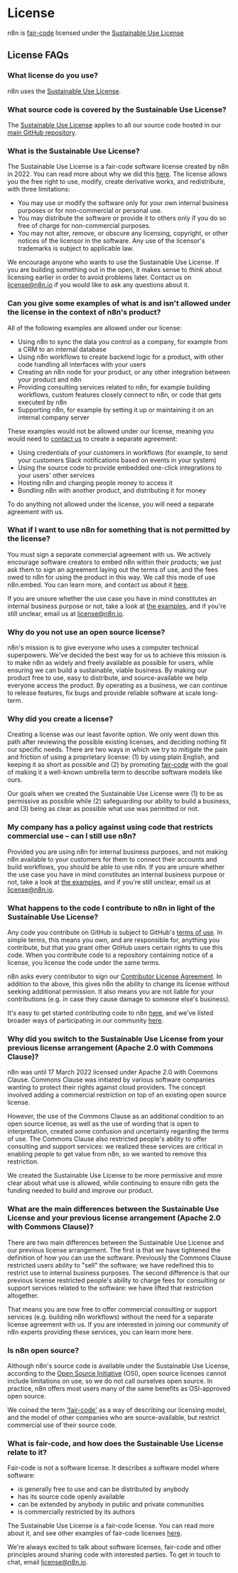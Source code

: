# License

n8n is [fair-code](http://faircode.io) licensed under the [Sustainable Use License](https://github.com/n8n-io/n8n/blob/master/LICENSE.md)

## License FAQs

### What license do you use?

n8n uses the [Sustainable Use License](https://github.com/n8n-io/n8n/blob/master/LICENSE.md).


### What source code is covered by the Sustainable Use License? 

The [Sustainable Use License](https://github.com/n8n-io/n8n/blob/master/LICENSE.md) applies to all our source code hosted in our [main GitHub repository](https://github.com/n8n-io/n8n).

### What is the Sustainable Use License?

The Sustainable Use License is a fair-code software license created by n8n in 2022. You can read more about why we did this [here](#why-did-you-create-a-license). The license allows you the free right to use, modify, create derivative works, and redistribute, with three limitations:

* You may use or modify the software only for your own internal business purposes or for non-commercial or personal use.
* You may distribute the software or provide it to others only if you do so free of charge for non-commercial purposes.
* You may not alter, remove, or obscure any licensing, copyright, or other notices of the licensor in the software. Any use of the licensor's trademarks is subject to applicable law.

We encourage anyone who wants to use the Sustainable Use License. If you are building something out in the open, it makes sense to think about licensing earlier in order to avoid problems later. Contact us on [license@n8n.io](mailto:license@n8n.io) if you would like to ask any questions about it. 


### Can you give some examples of what is and isn't allowed under the license in the context of n8n's product?

All of the following examples are allowed under our license: 

* Using n8n to sync the data you control as a company, for example from a CRM to an internal database 
* Using n8n workflows to create backend logic for a product, with other code handling all interfaces with your users
* Creating an n8n node for your product, or any other integration between your product and n8n
* Providing consulting services related to n8n, for example building workflows, custom features closely connect to n8n, or code that gets executed by n8n
* Supporting n8n, for example by setting it up or maintaining it on an internal company server

These examples would not be allowed under our license, meaning you would need to [contact us](https://n8n.io/embed) to create a separate agreement:

* Using credentials of your customers in workflows (for example, to send your customers Slack notifications based on events in your system)
* Using the source code to provide embedded one-click integrations to your users' other services
* Hosting n8n and charging people money to access it
* Bundling n8n with another product, and distributing it for money

To do anything not allowed under the license, you will need a separate agreement with us.


### What if I want to use n8n for something that is not permitted by the license?

You must sign a separate commercial agreement with us. We actively encourage software creators to embed n8n within their products; we just ask them to sign an agreement laying out the terms of use, and the fees owed to n8n for using the product in this way. We call this mode of use n8n.embed. You can learn more, and contact us about it [here](https://n8n.io/embed). 

If you are unsure whether the use case you have in mind constitutes an internal business purpose or not, take a look at [the examples](#can-you-give-some-examples-of-what-is-and-isnt-allowed-under-the-license-in-the-context-of-n8ns-product), and if you're still unclear, email us at [license@n8n.io](mailto:license@n8n.io).

### Why do you not use an open source license?

n8n's mission is to give everyone who uses a computer technical superpowers. We've decided the best way for us to achieve this mission is to make n8n as widely and freely available as possible for users, while ensuring we can build a sustainable, viable business. By making our product free to use, easy to distribute, and source-available we help everyone access the product. By operating as a business, we can continue to release features, fix bugs and provide reliable software at scale long-term.


### Why did you create a license?

Creating a license was our least favorite option. We only went down this path after reviewing the possible existing licenses, and deciding nothing fit our specific needs. There are two ways in which we try to mitigate the pain and friction of using a proprietary license: (1) by using plain English, and keeping it as short as possible and (2) by promoting [fair-code](https://faircode.io/) with the goal of making it a well-known umbrella term to describe software models like ours.

Our goals when we created the Sustainable Use License were (1) to be as permissive as possible while (2) safeguarding our ability to build a business, and (3) being as clear as possible what use was permitted or not. 


### My company has a policy against using code that restricts commercial use – can I still use n8n?

Provided you are using n8n for internal business purposes, and not making n8n available to your customers for them to connect their accounts and build workflows, you should be able to use n8n. If you are unsure whether the use case you have in mind constitutes an internal business purpose or not, take a look at [the examples](#can-you-give-some-examples-of-what-is-and-isnt-allowed-under-the-license-in-the-context-of-n8ns-product), and if you're still unclear, email us at [license@n8n.io](mailto:license@n8n.io).


### What happens to the code I contribute to n8n in light of the Sustainable Use License?

Any code you contribute on GitHub is subject to GitHub's [terms of use](https://docs.github.com/en/site-policy/github-terms/github-terms-of-service#d-user-generated-content). In simple terms, this means you own, and are responsible for, anything you contribute, but that you grant other GitHub users certain rights to use this code. When you contribute code to a repository containing notice of a license, you license the code under the same terms.

n8n asks every contributor to sign our [Contributor License Agreement](https://github.com/n8n-io/n8n/blob/master/CONTRIBUTOR_LICENSE_AGREEMENT.md). In addition to the above, this gives n8n the ability to change its license without seeking additional permission. It also means you are not liable for your contributions (e.g. in case they cause damage to someone else's business).

It's easy to get started contributing code to n8n [here](https://github.com/n8n-io), and we've listed broader ways of participating in our community [here](https://docs.n8n.io/reference/contributing.html).


### Why did you switch to the Sustainable Use License from your previous license arrangement (Apache 2.0 with Commons Clause)?

n8n was until 17 March 2022 licensed under Apache 2.0 with Commons Clause. Commons Clause was initiated by various software companies wanting to protect their rights against cloud providers. The concept involved adding a commercial restriction on top of an existing open source license.

However, the use of the Commons Clause as an additional condition to an open source license, as well as the use of wording that is open to interpretation, created some confusion and uncertainty regarding the terms of use. The Commons Clause also restricted people's ability to offer consulting and support services: we realized these services are critical in enabling people to get value from n8n, so we wanted to remove this restriction.

We created the Sustainable Use License to be more permissive and more clear about what use is allowed, while continuing to ensure n8n gets the funding needed to build and improve our product.

### What are the main differences between the Sustainable Use License and your previous license arrangement (Apache 2.0 with Commons Clause)?

There are two main differences between the Sustainable Use License and our previous license arrangement. The first is that we have tightened the definition of how you can use the software. Previously the Commons Clause restricted users ability to "sell" the software; we have redefined this to restrict use to internal business purposes. The second difference is that our previous license restricted people's ability to charge fees for consulting or support services related to the software: we have lifted that restriction altogether.

That means you are now free to offer commercial consulting or support services (e.g. building n8n workflows) without the need for a separate license agreement with us. If you are interested in joining our community of n8n experts providing these services, you can learn more here.

### Is n8n open source?

Although n8n's source code is available under the Sustainable Use License, according to the [Open Source Initiative](https://opensource.org/) (OSI), open source licenses cannot include limitations on use, so we do not call ourselves open source. In practice, n8n offers most users many of the same benefits as OSI-approved open source.

We coined the term ['fair-code'](https://faircode.io/) as a way of describing our licensing model, and the model of other companies who are source-available, but restrict commercial use of their source code.

### What is fair-code, and how does the Sustainable Use License relate to it?

Fair-code is not a software license. It describes a software model where software:

* is generally free to use and can be distributed by anybody
* has its source code openly available
* can be extended by anybody in public and private communities
* is commercially restricted by its authors

The Sustainable Use License is a fair-code license. You can read more about it, and see other examples of fair-code licenses [here](https://faircode.io/).

We're always excited to talk about software licenses, fair-code and other principles around sharing code with interested parties. To get in touch to chat, email license@n8n.io.
